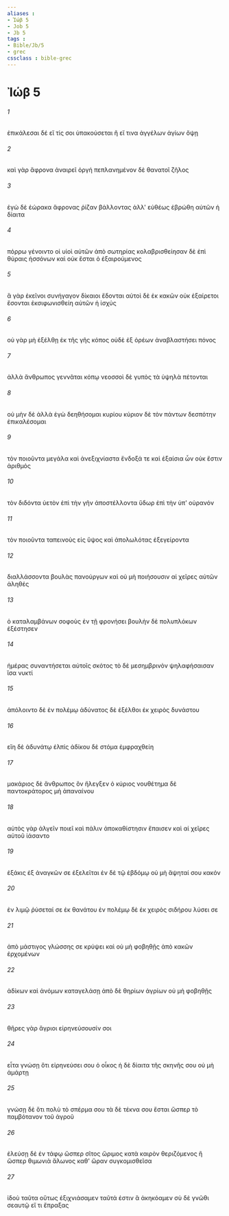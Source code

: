 ```yaml
---
aliases : 
- Ἰώβ 5
- Job 5
- Jb 5
tags : 
- Bible/Jb/5
- grec
cssclass : bible-grec
---
```


# Ἰώβ 5

###### 1
ἐπικάλεσαι δέ εἴ τίς σοι ὑπακούσεται ἢ εἴ τινα ἀγγέλων ἁγίων ὄψῃ
###### 2
καὶ γὰρ ἄφρονα ἀναιρεῖ ὀργή πεπλανημένον δὲ θανατοῖ ζῆλος
###### 3
ἐγὼ δὲ ἑώρακα ἄφρονας ῥίζαν βάλλοντας ἀλλ' εὐθέως ἐβρώθη αὐτῶν ἡ δίαιτα
###### 4
πόρρω γένοιντο οἱ υἱοὶ αὐτῶν ἀπὸ σωτηρίας κολαβρισθείησαν δὲ ἐπὶ θύραις ἡσσόνων καὶ οὐκ ἔσται ὁ ἐξαιρούμενος
###### 5
ἃ γὰρ ἐκεῖνοι συνήγαγον δίκαιοι ἔδονται αὐτοὶ δὲ ἐκ κακῶν οὐκ ἐξαίρετοι ἔσονται ἐκσιφωνισθείη αὐτῶν ἡ ἰσχύς
###### 6
οὐ γὰρ μὴ ἐξέλθῃ ἐκ τῆς γῆς κόπος οὐδὲ ἐξ ὀρέων ἀναβλαστήσει πόνος
###### 7
ἀλλὰ ἄνθρωπος γεννᾶται κόπῳ νεοσσοὶ δὲ γυπὸς τὰ ὑψηλὰ πέτονται
###### 8
οὐ μὴν δὲ ἀλλὰ ἐγὼ δεηθήσομαι κυρίου κύριον δὲ τὸν πάντων δεσπότην ἐπικαλέσομαι
###### 9
τὸν ποιοῦντα μεγάλα καὶ ἀνεξιχνίαστα ἔνδοξά τε καὶ ἐξαίσια ὧν οὐκ ἔστιν ἀριθμός
###### 10
τὸν διδόντα ὑετὸν ἐπὶ τὴν γῆν ἀποστέλλοντα ὕδωρ ἐπὶ τὴν ὑπ' οὐρανόν
###### 11
τὸν ποιοῦντα ταπεινοὺς εἰς ὕψος καὶ ἀπολωλότας ἐξεγείροντα
###### 12
διαλλάσσοντα βουλὰς πανούργων καὶ οὐ μὴ ποιήσουσιν αἱ χεῖρες αὐτῶν ἀληθές
###### 13
ὁ καταλαμβάνων σοφοὺς ἐν τῇ φρονήσει βουλὴν δὲ πολυπλόκων ἐξέστησεν
###### 14
ἡμέρας συναντήσεται αὐτοῖς σκότος τὸ δὲ μεσημβρινὸν ψηλαφήσαισαν ἴσα νυκτί
###### 15
ἀπόλοιντο δὲ ἐν πολέμῳ ἀδύνατος δὲ ἐξέλθοι ἐκ χειρὸς δυνάστου
###### 16
εἴη δὲ ἀδυνάτῳ ἐλπίς ἀδίκου δὲ στόμα ἐμφραχθείη
###### 17
μακάριος δὲ ἄνθρωπος ὃν ἤλεγξεν ὁ κύριος νουθέτημα δὲ παντοκράτορος μὴ ἀπαναίνου
###### 18
αὐτὸς γὰρ ἀλγεῖν ποιεῖ καὶ πάλιν ἀποκαθίστησιν ἔπαισεν καὶ αἱ χεῖρες αὐτοῦ ἰάσαντο
###### 19
ἑξάκις ἐξ ἀναγκῶν σε ἐξελεῖται ἐν δὲ τῷ ἑβδόμῳ οὐ μὴ ἅψηταί σου κακόν
###### 20
ἐν λιμῷ ῥύσεταί σε ἐκ θανάτου ἐν πολέμῳ δὲ ἐκ χειρὸς σιδήρου λύσει σε
###### 21
ἀπὸ μάστιγος γλώσσης σε κρύψει καὶ οὐ μὴ φοβηθῇς ἀπὸ κακῶν ἐρχομένων
###### 22
ἀδίκων καὶ ἀνόμων καταγελάσῃ ἀπὸ δὲ θηρίων ἀγρίων οὐ μὴ φοβηθῇς
###### 23
θῆρες γὰρ ἄγριοι εἰρηνεύσουσίν σοι
###### 24
εἶτα γνώσῃ ὅτι εἰρηνεύσει σου ὁ οἶκος ἡ δὲ δίαιτα τῆς σκηνῆς σου οὐ μὴ ἁμάρτῃ
###### 25
γνώσῃ δὲ ὅτι πολὺ τὸ σπέρμα σου τὰ δὲ τέκνα σου ἔσται ὥσπερ τὸ παμβότανον τοῦ ἀγροῦ
###### 26
ἐλεύσῃ δὲ ἐν τάφῳ ὥσπερ σῖτος ὥριμος κατὰ καιρὸν θεριζόμενος ἢ ὥσπερ θιμωνιὰ ἅλωνος καθ' ὥραν συγκομισθεῖσα
###### 27
ἰδοὺ ταῦτα οὕτως ἐξιχνιάσαμεν ταῦτά ἐστιν ἃ ἀκηκόαμεν σὺ δὲ γνῶθι σεαυτῷ εἴ τι ἔπραξας
